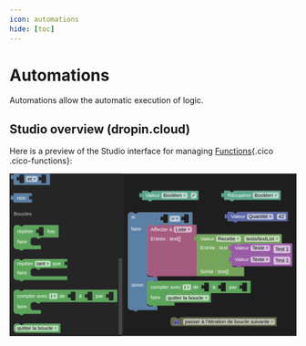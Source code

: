 ```yaml
---
icon: automations
hide: [toc]
---
```

# Automations

Automations allow the automatic execution of logic.

## Studio overview (dropin.cloud)

Here is a preview of the Studio interface for managing [Functions](/concepts/automations/functions/){.cico .cico-functions}:

![](/assets/studio/functions.png)
